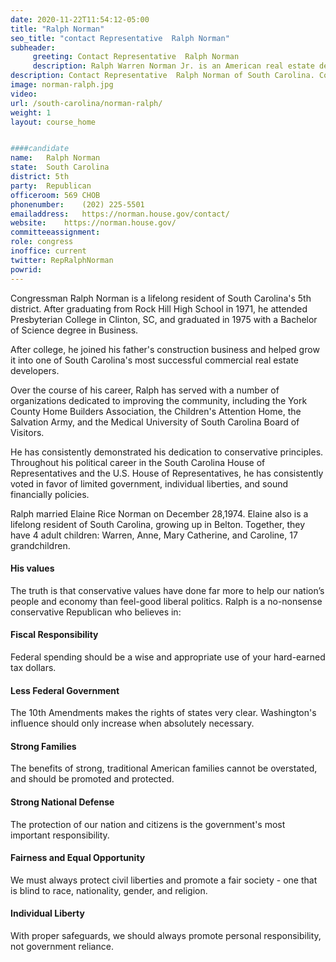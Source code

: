 ```yaml
---
date: 2020-11-22T11:54:12-05:00
title: "Ralph Norman"
seo_title: "contact Representative  Ralph Norman"
subheader:
     greeting: Contact Representative  Ralph Norman 
     description: Ralph Warren Norman Jr. is an American real estate developer and politician serving as the U.S. Representative for South Carolina's 5th congressional district since 2017. The district includes most of the South Carolina side of the Charlotte metropolitan area, along with outer portions of the Upstate and Midlands.
description: Contact Representative  Ralph Norman of South Carolina. Contact information for Ralph Norman includes email address, phone number, and mailing address.
image: norman-ralph.jpg
video: 
url: /south-carolina/norman-ralph/
weight: 1
layout: course_home


####candidate
name:	Ralph Norman
state:	South Carolina
district: 5th
party:	Republican
officeroom:	569 CHOB
phonenumber:	(202) 225-5501
emailaddress:	https://norman.house.gov/contact/
website:	https://norman.house.gov/
committeeassignment: 
role: congress
inoffice: current
twitter: RepRalphNorman
powrid: 
---
```


Congressman Ralph Norman is a lifelong resident of South Carolina's 5th district. After graduating from Rock Hill High School in 1971, he attended Presbyterian College in Clinton, SC, and graduated in 1975 with a Bachelor of Science degree in Business.

After college, he joined his father's construction business and helped grow it into one of South Carolina's most successful commercial real estate developers.

Over the course of his career, Ralph has served with a number of organizations dedicated to improving the community, including the York County Home Builders Association, the Children's Attention Home, the Salvation Army, and the Medical University of South Carolina Board of Visitors.

He has consistently demonstrated his dedication to conservative principles. Throughout his political career in the South Carolina House of Representatives and the U.S. House of Representatives, he has consistently voted in favor of limited government, individual liberties, and sound financially policies.

Ralph married Elaine Rice Norman on December 28,1974. Elaine also is a lifelong resident of South Carolina, growing up in Belton. Together, they have 4 adult children: Warren, Anne, Mary Catherine, and Caroline, 17 grandchildren.

#### His values
The truth is that conservative values have done far more to help our nation’s people and economy than feel-good liberal politics. Ralph is a no-nonsense conservative Republican who believes in:

#### Fiscal Responsibility
Federal spending should be a wise and appropriate use of your hard-earned tax dollars.

#### Less Federal Government
The 10th Amendments makes the rights of states very clear. Washington's influence should only increase when absolutely necessary.

#### Strong Families
The benefits of strong, traditional American families cannot be overstated, and should be promoted and protected.

#### Strong National Defense
The protection of our nation and citizens is the government's most important responsibility.

#### Fairness and Equal Opportunity
We must always protect civil liberties and promote a fair society - one that is blind to race, nationality, gender, and religion.

#### Individual Liberty
With proper safeguards, we should always promote personal responsibility, not government reliance.

